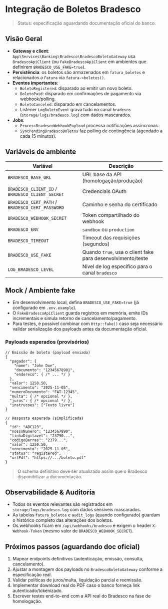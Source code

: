 # Integração de Boletos Bradesco

> Status: especificação aguardando documentação oficial do banco.

## Visão Geral

- **Gateway e client**: `App\Services\Banking\Bradesco\BradescoBoletoGateway` usa `BradescoApiClient` (ou `FakeBradescoApiClient` em ambientes que definirem `BRADESCO_USE_FAKE=true`).
- **Persistência**: os boletos são armazenados em `fatura_boletos` e relacionados a `Fatura` via `fatura->boletos()`.
- **Eventos importantes**:
  - `BoletoRegistered`: disparado ao emitir um novo boleto.
  - `BoletoPaid`: disparado em confirmações de pagamento via webhook/polling.
  - `BoletoCanceled`: disparado em cancelamentos.
  - Listener `LogBoletoEvent` grava tudo no canal `bradesco` (`storage/logs/bradesco.log`) com dados mascarados.
- **Jobs**:
  - `ProcessBradescoWebhookPayload` processa notificações assíncronas.
  - `SyncPendingBradescoBoletos` faz polling de contingência (agendado a cada 15 minutos).

## Variáveis de ambiente

| Variável | Descrição |
| --- | --- |
| `BRADESCO_BASE_URL` | URL base da API (homologação/produção) |
| `BRADESCO_CLIENT_ID` / `BRADESCO_CLIENT_SECRET` | Credenciais OAuth |
| `BRADESCO_CERT_PATH` / `BRADESCO_CERT_PASSWORD` | Caminho e senha do certificado | 
| `BRADESCO_WEBHOOK_SECRET` | Token compartilhado do webhook |
| `BRADESCO_ENV` | `sandbox` ou `production` |
| `BRADESCO_TIMEOUT` | Timeout das requisições (segundos) |
| `BRADESCO_USE_FAKE` | Quando `true`, usa o client fake para desenvolvimento/teste |
| `LOG_BRADESCO_LEVEL` | Nível de log específico para o canal `bradesco` |

## Mock / Ambiente fake

- Em desenvolvimento local, defina `BRADESCO_USE_FAKE=true` (já configurado em `.env.example`).
- O `FakeBradescoApiClient` guarda registros em memória, emite IDs incrementais e simula retorno de cancelamento/pagamento.
- Para testes, é possível combinar com `Http::fake()` caso seja necessário validar serialização dos payloads antes da documentação oficial.

### Payloads esperados (provisórios)

```jsonc
// Emissão de boleto (payload enviado)
{
  "pagador": {
    "nome": "John Doe",
    "documento": "12345678901",
    "endereco": { /* ... */ }
  },
  "valor": 1250.50,
  "vencimento": "2025-11-05",
  "numeroDocumento": "FAT-12345",
  "multa": { /* opcional */ },
  "juros": { /* opcional */ },
  "instrucoes": ["Texto livre"]
}
```

```jsonc
// Resposta esperada (simplificada)
{
  "id": "ABC123",
  "nossoNumero": "1234567890",
  "linhaDigitavel": "23790...",
  "codigoBarras": "2379...",
  "valor": 1250.50,
  "vencimento": "2025-11-05",
  "status": "registered",
  "urlPdf": "https://.../boleto.pdf"
}
```

> O schema definitivo deve ser atualizado assim que o Bradesco disponibilizar a documentação.

## Observabilidade & Auditoria

- Todos os eventos relevantes são registrados em `storage/logs/bradesco.log` com dados sensíveis mascarados.
- As tabelas `fatura_boletos` e `audit_logs` (quando configurado) guardam o histórico completo das alterações dos boletos.
- Os webhooks ficam em `/api/webhooks/bradesco` e exigem o header `X-Webhook-Token` (mesmo valor de `BRADESCO_WEBHOOK_SECRET`).

## Próximos passos (aguardando doc oficial)

1. Mapear endpoints definitivos (autenticação, emissão, consulta, cancelamento).
2. Ajustar a montagem dos payloads no `BradescoBoletoGateway` conforme a especificação real.
3. Validar políticas de juros/multa, liquidação parcial e reemissão.
4. Implementar download real do PDF caso o banco forneça link autenticado/tokenizado.
5. Escrever testes end-to-end com a API real do Bradesco na fase de homologação.
